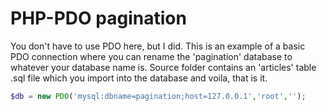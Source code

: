 <h1>PHP-PDO pagination</h1>
<p>
	You don't have to use PDO here, but I did. This is an example of a basic PDO connection where you can rename the 'pagination' database to whatever your database name is. Source folder contains an 'articles' table .sql file which you import into the database and voila, that is it.
</p>

```php
$db = new PDO('mysql:dbname=pagination;host=127.0.0.1','root','');
```


